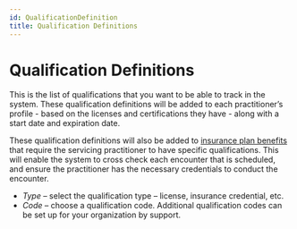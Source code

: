 ```yaml
---
id: QualificationDefinition
title: Qualification Definitions
---
```


# Qualification Definitions
This is the list of qualifications that you want to be able to track in the system. These qualification definitions will be added to each practitioner’s profile - based on the licenses and certifications they have - along with a start date and expiration date.

These qualification definitions will also be added to [insurance plan benefits](InsurancePlan.md) that require the servicing practitioner to have specific qualifications. This will enable the system to cross check each encounter that is scheduled, and ensure the practitioner has the necessary credentials to conduct the encounter.

- *Type* – select the qualification type – license, insurance credential, etc.
- *Code* – choose a qualification code. Additional qualification codes can be set up for your organization by support. 

